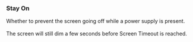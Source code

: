 ### Stay On

Whether to prevent the screen going off while a power supply is
present.\
\
The screen will still dim a few seconds before Screen Timeout is
reached.
